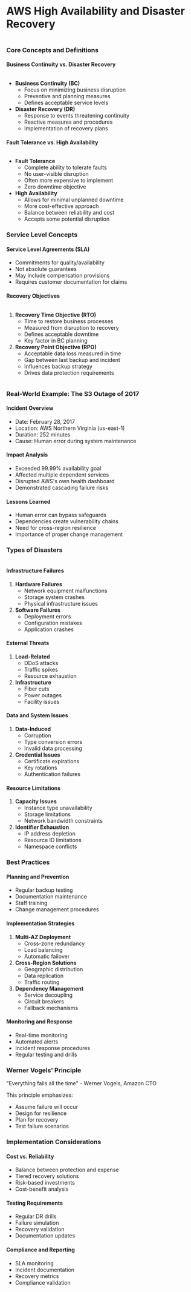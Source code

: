 # AWS High Availability and Disaster Recovery

<figure><img src="../../../.gitbook/assets/image (16).png" alt=""><figcaption></figcaption></figure>

### Core Concepts and Definitions

#### Business Continuity vs. Disaster Recovery

<figure><img src="../../../.gitbook/assets/image (14).png" alt=""><figcaption></figcaption></figure>

* **Business Continuity (BC)**
  * Focus on minimizing business disruption
  * Preventive and planning measures
  * Defines acceptable service levels
* **Disaster Recovery (DR)**
  * Response to events threatening continuity
  * Reactive measures and procedures
  * Implementation of recovery plans

#### Fault Tolerance vs. High Availability

<figure><img src="../../../.gitbook/assets/image (15).png" alt=""><figcaption></figcaption></figure>

* **Fault Tolerance**
  * Complete ability to tolerate faults
  * No user-visible disruption
  * Often more expensive to implement
  * Zero downtime objective
* **High Availability**
  * Allows for minimal unplanned downtime
  * More cost-effective approach
  * Balance between reliability and cost
  * Accepts some potential disruption

### Service Level Concepts

#### Service Level Agreements (SLA)

* Commitments for quality/availability
* Not absolute guarantees
* May include compensation provisions
* Requires customer documentation for claims

#### Recovery Objectives

<figure><img src="../../../.gitbook/assets/image (17).png" alt=""><figcaption></figcaption></figure>

1. **Recovery Time Objective (RTO)**
   * Time to restore business processes
   * Measured from disruption to recovery
   * Defines acceptable downtime
   * Key factor in BC planning
2. **Recovery Point Objective (RPO)**
   * Acceptable data loss measured in time
   * Gap between last backup and incident
   * Influences backup strategy
   * Drives data protection requirements

<figure><img src="../../../.gitbook/assets/image (18).png" alt=""><figcaption></figcaption></figure>

### Real-World Example: The S3 Outage of 2017

#### Incident Overview

* Date: February 28, 2017
* Location: AWS Northern Virginia (us-east-1)
* Duration: 252 minutes
* Cause: Human error during system maintenance

#### Impact Analysis

* Exceeded 99.99% availability goal
* Affected multiple dependent services
* Disrupted AWS's own health dashboard
* Demonstrated cascading failure risks

#### Lessons Learned

* Human error can bypass safeguards
* Dependencies create vulnerability chains
* Need for cross-region resilience
* Importance of proper change management

### Types of Disasters



<figure><img src="../../../.gitbook/assets/image (19).png" alt=""><figcaption></figcaption></figure>

#### Infrastructure Failures

1. **Hardware Failures**
   * Network equipment malfunctions
   * Storage system crashes
   * Physical infrastructure issues
2. **Software Failures**
   * Deployment errors
   * Configuration mistakes
   * Application crashes

#### External Threats

1. **Load-Related**
   * DDoS attacks
   * Traffic spikes
   * Resource exhaustion
2. **Infrastructure**
   * Fiber cuts
   * Power outages
   * Facility issues

#### Data and System Issues

1. **Data-Induced**
   * Corruption
   * Type conversion errors
   * Invalid data processing
2. **Credential Issues**
   * Certificate expirations
   * Key rotations
   * Authentication failures

#### Resource Limitations

1. **Capacity Issues**
   * Instance type unavailability
   * Storage limitations
   * Network bandwidth constraints
2. **Identifier Exhaustion**
   * IP address depletion
   * Resource ID limitations
   * Namespace conflicts

### Best Practices

#### Planning and Prevention

* Regular backup testing
* Documentation maintenance
* Staff training
* Change management procedures

#### Implementation Strategies

1. **Multi-AZ Deployment**
   * Cross-zone redundancy
   * Load balancing
   * Automatic failover
2. **Cross-Region Solutions**
   * Geographic distribution
   * Data replication
   * Traffic routing
3. **Dependency Management**
   * Service decoupling
   * Circuit breakers
   * Fallback mechanisms

#### Monitoring and Response

* Real-time monitoring
* Automated alerts
* Incident response procedures
* Regular testing and drills

### Werner Vogels' Principle

"Everything fails all the time" - Werner Vogels, Amazon CTO

This principle emphasizes:

* Assume failure will occur
* Design for resilience
* Plan for recovery
* Test failure scenarios

### Implementation Considerations

#### Cost vs. Reliability

* Balance between protection and expense
* Tiered recovery solutions
* Risk-based investments
* Cost-benefit analysis

#### Testing Requirements

* Regular DR drills
* Failure simulation
* Recovery validation
* Documentation updates

#### Compliance and Reporting

* SLA monitoring
* Incident documentation
* Recovery metrics
* Compliance validation
